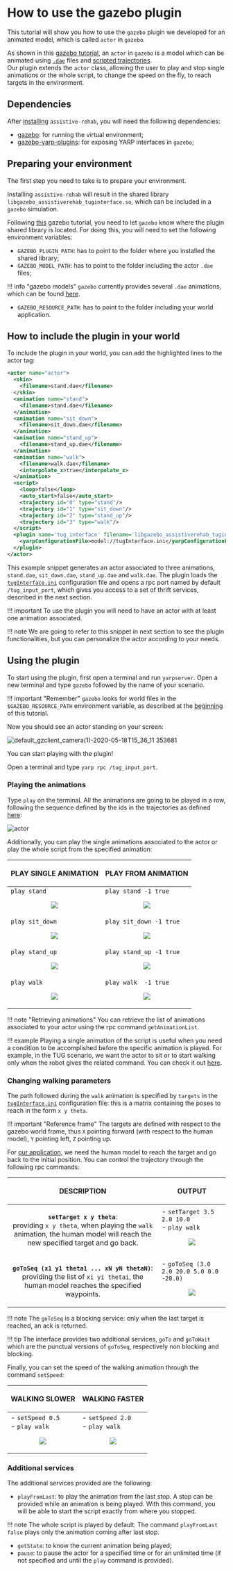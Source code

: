 # How to use the gazebo plugin

This tutorial will show you how to use the `gazebo` plugin we developed for an animated model, which is called `actor` in `gazebo`.

As shown in this [gazebo tutorial](http://gazebosim.org/tutorials?tut=actor&cat=build_robot), an `actor` in `gazebo` is a model which can be animated using [`.dae`](http://gazebosim.org/tutorials?tut=actor&cat=build_robot#Skeleton) files and [scripted trajectories](http://gazebosim.org/tutorials?tut=actor&cat=build_robot#Scriptedtrajectories).  
Our plugin extends the `actor` class, allowing the user to play and stop single animations or the whole script, to change the speed on the fly, to reach targets in the environment.

## Dependencies

After [installing](https://robotology.github.io/assistive-rehab/doc/mkdocs/site/install/) `assistive-rehab`, you will need the following dependencies:

- [gazebo](https://github.com/vvasco/gazebo): for running the virtual environment;
- [gazebo-yarp-plugins](https://github.com/robotology/gazebo-yarp-plugins): for exposing YARP interfaces in `gazebo`;

## Preparing your environment

The first step you need to take is to prepare your environment.

Installing `assistive-rehab` will result in the shared library `libgazebo_assistiverehab_tuginterface.so`, which can be included in a `gazebo` simulation.

Following [this](http://gazebosim.org/tutorials?tut=components&cat=get_started) gazebo tutorial, you need to let `gazebo` know where the plugin shared library is located. For doing this, you will need to set the following environment variables:

- `GAZEBO_PLUGIN_PATH`: has to point to the folder where you installed the shared library;
- `GAZEBO_MODEL_PATH`: has to point to the folder including the actor `.dae` files;

!!! info "gazebo models"
    `gazebo` currently provides several `.dae` animations, which can be found [here](https://github.com/osrf/gazebo/tree/gazebo11/media/models).

- `GAZEBO_RESOURCE_PATH`: has to point to the folder including your world application.

## How to include the plugin in your world

To include the plugin in your world, you can add the highlighted lines to the actor tag:

``` xml hl_lines="26-28"
<actor name="actor">
  <skin>
    <filename>stand.dae</filename>
  </skin>
  <animation name="stand">
    <filename>stand.dae</filename>
  </animation>
  <animation name="sit_down">
    <filename>sit_down.dae</filename>
  </animation>
  <animation name="stand_up">
    <filename>stand_up.dae</filename>
  </animation>
  <animation name="walk">
    <filename>walk.dae</filename>
    <interpolate_x>true</interpolate_x>
  </animation>
  <script>
    <loop>false</loop>
    <auto_start>false</auto_start>
    <trajectory id="0" type="stand"/>
    <trajectory id="1" type="sit_down"/>
    <trajectory id="2" type="stand_up"/>
    <trajectory id="3" type="walk"/>
  </script>
  <plugin name='tug_interface' filename='libgazebo_assistiverehab_tuginterface.so'>
    <yarpConfigurationFile>model://tugInterface.ini</yarpConfigurationFile>
  </plugin>
</actor>
```

This example snippet generates an actor associated to three animations, `stand.dae`, `sit_down.dae`, `stand_up.dae` and `walk.dae`.
The plugin loads the [`tugInterface.ini`](https://github.com/robotology/assistive-rehab/blob/feat/doc-v0.5.0/app/gazebo/tug/tugInterface.ini) configuration file and opens a rpc port named by default `/tug_input_port`, which gives you access to a set of thrift services, described in the next section.

!!! important
    To use the plugin you will need to have an actor with at least one animation associated.

!!! note
    We are going to refer to this snippet in next section to see the plugin functionalities, but you can personalize the actor according to your needs.

## Using the plugin

To start using the plugin, first open a terminal and run `yarpserver`.
Open a new terminal and type `gazebo` followed by the name of your scenario.

!!! important "Remember"
    `gazebo` looks for world files in the `$GAZEBO_RESOURCE_PATH` environment variable, as described at the [beginning](#preparing-your-environment) of this tutorial.

Now you should see an actor standing on your screen:

![default_gzclient_camera(1)-2020-05-18T15_36_11 353681](https://user-images.githubusercontent.com/9716288/82219308-6244d180-991d-11ea-9caa-ab07f382b74e.jpg)

You can start playing with the plugin!

Open a terminal and type `yarp rpc /tug_input_port`.

### Playing the animations

Type `play` on the terminal. All the animations are going to be played in a row, following the sequence defined by the ids in the trajectories as defined [here](#how-to-include-the-plugin-in-your-world):

![actor](https://user-images.githubusercontent.com/9716288/82221362-337c2a80-9920-11ea-9d24-7999e39af9ff.gif)

Additionally, you can play the single animations associated to the actor or play the whole script from the specified animation:

|  <p align="center"> **PLAY SINGLE ANIMATION**  </p>  | <p align="center"> **PLAY FROM ANIMATION**  </p>  |
| ---------------------------------------------------- | ------------------------------------------------- |
| `play stand` <p align="center"> <img src="https://user-images.githubusercontent.com/9716288/82222196-3d525d80-9921-11ea-8e8f-5248243062ed.gif"> </p> | `play stand -1 true` <p align="center"> <img src="https://user-images.githubusercontent.com/9716288/82225129-1007ae80-9925-11ea-9d9d-0f55a0e4a5c9.gif"> </p> |
| `play sit_down` <p align="center"> <img src="https://user-images.githubusercontent.com/9716288/82223329-cddd6d80-9922-11ea-8ada-f6b7d7b19e70.gif"> </p> | `play sit_down -1 true` <p align="center"> <img src="https://user-images.githubusercontent.com/9716288/82225178-23b31500-9925-11ea-8165-ce3b8ec0bcfe.gif"> </p> | <p align="center"> <img src="https://user-images.githubusercontent.com/9716288/82225178-23b31500-9925-11ea-8165-ce3b8ec0bcfe.gif"> </p> |
| `play stand_up` <p align="center"> <img src="https://user-images.githubusercontent.com/9716288/82223561-1a28ad80-9923-11ea-8632-9ea133b16570.gif"> </p> | `play stand_up -1 true` <p align="center"> <img src="https://user-images.githubusercontent.com/9716288/82225209-3299c780-9925-11ea-968c-cfd4d427b593.gif"> </p> |
| `play walk` <p align="center"> <img src="https://user-images.githubusercontent.com/9716288/82223615-2a408d00-9923-11ea-92af-dc77471237ed.gif"> </p> | `play walk  -1 true` <p align="center"> <img src="https://user-images.githubusercontent.com/9716288/82223615-2a408d00-9923-11ea-92af-dc77471237ed.gif"> </p> |

!!! note "Retrieving animations"
    You can retrieve the list of animations associated to your actor using the rpc command `getAnimationList`.

!!! example
    Playing a single animation of the script is useful when you need a condition to be accomplished before the specific animation is played.
    For example, in the TUG scenario, we want the actor to sit or to start walking only when the robot gives the related command.
    You can check it out [here](tug_sim_demo.md).

### Changing walking parameters

The path followed during the `walk` animation is specified by `targets` in the [`tugInterface.ini`](https://github.com/robotology/assistive-rehab/blob/feat/doc-v0.5.0/app/gazebo/tug/tugInterface.ini) configuration file: this is a matrix containing the poses to reach in the form `x y theta`.

!!! important "Reference frame"
    The targets are defined with respect to the gazebo world frame, thus `X` pointing forward (with respect to the human model), `Y` pointing left, `Z` pointing up.

For [our application](TUG.md), we need the human model to reach the target and go back to the initial position. You can control the trajectory through the following rpc commands:

|  <p align="center"> **DESCRIPTION**  </p>  | <p align="center"> **OUTPUT**  </p>  |
| ------------------------------------------ | ------------------------------------ |
| <p align="center">  **`setTarget x y theta`**: <br> providing `x y theta`, when playing the `walk` animation, the human model will reach the new specified target and go back. </p> | - `setTarget 3.5 2.0 10.0` <br> - `play walk` <p align="center"> <img src="https://user-images.githubusercontent.com/9716288/82234677-0173c400-9932-11ea-8836-a2767157430f.gif"> </p> |
| <p align="center">  **`goToSeq (x1 y1 theta1 ... xN yN thetaN)`**: <br> providing the list of `xi yi thetai`, the human model reaches the specified waypoints. </p> | - `goToSeq (3.0 2.0 20.0 5.0 0.0 -20.0)` <p align="center"> <img src="https://user-images.githubusercontent.com/9716288/82229490-cc17a800-992a-11ea-867f-efc40e2e13e6.gif"> </p> |

!!! note
    The `goToSeq` is a blocking service: only when the last target is reached, an ack is returned.

!!! tip
    The interface provides two additional services, `goTo` and `goToWait` which are the punctual versions of `goToSeq`, respectively non blocking and blocking.

Finally, you can set the speed of the walking animation through the command `setSpeed`:

|  <p align="center"> **WALKING SLOWER**  </p>  | <p align="center"> **WALKING FASTER**  </p>  |
| ---------------------------------------------------- | ------------------------------------------------- |
| - `setSpeed 0.5` <br> - `play walk` <p align="center"> <img src="https://user-images.githubusercontent.com/9716288/82234799-249e7380-9932-11ea-9978-81601d8ad1ac.gif"> </p> | - `setSpeed 2.0` <br> - `play walk` <p align="center"> <img src="https://user-images.githubusercontent.com/9716288/82234837-3253f900-9932-11ea-9311-ba319070bdea.gif"> </p> |

### Additional services

The additional services provided are the following:

- `playFromLast`: to play the animation from the last stop. A stop can be provided while an animation is being played. With this command, you will be able to start the script exactly from where you stopped.

!!! note
     The whole script is played by default. The command `playFromLast false` plays only the animation coming after last stop.

- `getState`: to know the current animation being played;
- `pause`: to pause the actor for a specified time or for an unlimited time (if not specified and until the `play` command is provided).
